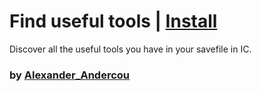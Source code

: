 # Find useful tools | [Install](https://raw.githubusercontent.com/InfiniteCraftCommunity/userscripts/master/userscripts/Find_Useful_Tools_In_SaveFile/index.user.js)

Discover all the useful tools you have in your savefile in IC.

### by [Alexander_Andercou](https://github.com/24sanduAlexandru)
